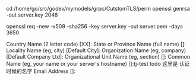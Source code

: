 
cd /home/go/src/godev/mymodels/grpc/CutstomTLS/perm
openssl genrsa -out server.key 2048

openssl req -new -x509 -sha256 -key server.key -out server.pem -days 3650

Country Name (2 letter code) [XX]:
State or Province Name (full name) []:
Locality Name (eg, city) [Default City]:
Organization Name (eg, company) [Default Company Ltd]:
Organizational Unit Name (eg, section) []:
Common Name (eg, your name or your server's hostname) []:tj-test todo 这里是 认证时候的名字
Email Address []: